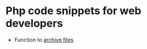 # Php code snippets for web developers

- Function to [archive files](https://github.com/athlonUA/php-code-snippets/blob/master/code/snippet001/example.php)
